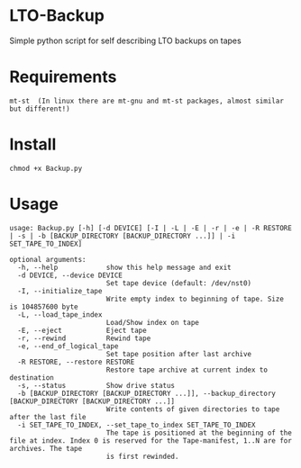 # LTO-Backup
Simple python script for self describing LTO backups on tapes

# Requirements

    mt-st  (In linux there are mt-gnu and mt-st packages, almost similar but different!)

# Install
    
    chmod +x Backup.py

# Usage

    usage: Backup.py [-h] [-d DEVICE] [-I | -L | -E | -r | -e | -R RESTORE | -s | -b [BACKUP_DIRECTORY [BACKUP_DIRECTORY ...]] | -i SET_TAPE_TO_INDEX]
    
    optional arguments:
      -h, --help            show this help message and exit
      -d DEVICE, --device DEVICE
                            Set tape device (default: /dev/nst0)
      -I, --initialize_tape
                            Write empty index to beginning of tape. Size is 104857600 byte
      -L, --load_tape_index
                            Load/Show index on tape
      -E, --eject           Eject tape
      -r, --rewind          Rewind tape
      -e, --end_of_logical_tape
                            Set tape position after last archive
      -R RESTORE, --restore RESTORE
                            Restore tape archive at current index to destination
      -s, --status          Show drive status
      -b [BACKUP_DIRECTORY [BACKUP_DIRECTORY ...]], --backup_directory [BACKUP_DIRECTORY [BACKUP_DIRECTORY ...]]
                            Write contents of given directories to tape after the last file
      -i SET_TAPE_TO_INDEX, --set_tape_to_index SET_TAPE_TO_INDEX
                            The tape is positioned at the beginning of the file at index. Index 0 is reserved for the Tape-manifest, 1..N are for archives. The tape
                            is first rewinded.
